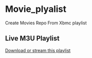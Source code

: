 # Movie_plyalist
Create Movies Repo From Xbmc playlist 
## Live M3U Playlist

[Download or stream this playlist]([https://yourusername.github.io/yourrepo/playlist.m3u](https://raw.githubusercontent.com/Habib4326/Movie_plyalist/refs/heads/main/Update.m3u))
